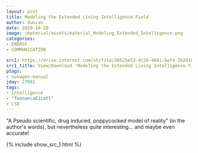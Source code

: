 ```yaml
---
layout: post
title: Modeling the Extended Living Intelligence Field
author: duncan
date: 2020-10-28
image: /material/assets/material_Modeling_Extended_Intelligence.png
categories:
- ENERGY
- COMMUNICATION

src1: https://drive.internxt.com/sh/file/20525e53-dc26-4041-8ef4-2b2d10fbfa02/2f547997b10a6b17a34d066536c710db898219886a12c446382a3fec89456fc1
src1_title: View/Download 'Modeling the Extended Living Intelligence Field' (7 pages)
ptags:
- nokwgen-manual
jday: 27981
tags:
- intelligence
- "Teonan\xE1catl"
- LSD
---
```


"A Pseudo scientific, drug induced, poppycocked model of reality" (in the author's words), but nevertheless quite interesting... and maybe even accurate!

<!--more-->

{% include show_src_1.html %}

